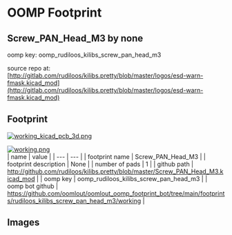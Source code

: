 # OOMP Footprint  
## Screw_PAN_Head_M3  by none  
  
oomp key: oomp_rudiloos_kilibs_screw_pan_head_m3  
  
source repo at: [http://gitlab.com/rudiloos/kilibs.pretty/blob/master/logos/esd-warn-fmask.kicad_mod](http://gitlab.com/rudiloos/kilibs.pretty/blob/master/logos/esd-warn-fmask.kicad_mod)  
## Footprint  
  
[![working_kicad_pcb_3d.png](working_kicad_pcb_3d_600.png)](working_kicad_pcb_3d.png)  
  
[![working.png](working_600.png)](working.png)  
| name | value | 
| --- | --- | 
| footprint name | Screw_PAN_Head_M3 | 
| footprint description | None | 
| number of pads | 1 | 
| github path | http://github.com/rudiloos/kilibs.pretty/blob/master/Screw_PAN_Head_M3.kicad_mod | 
| oomp key | oomp_rudiloos_kilibs_screw_pan_head_m3 | 
| oomp bot github | https://github.com/oomlout/oomlout_oomp_footprint_bot/tree/main/footprints/rudiloos_kilibs_screw_pan_head_m3/working | 
## Images  

